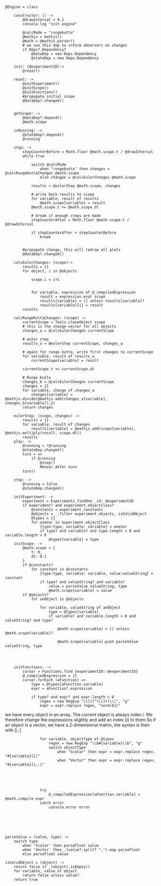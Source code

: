 	
	@Engine = class
		
		constructor: () ->
			@drawInterval = 0.1
			console.log "init engine"

			@calcMode = "rungekutta"
			@mathjs = mathjs()
			@math = @mathjs.parser()
			# we use this dep to inform observers on changes
			if Deps?.Dependency?
				@dataDep = new Deps.Dependency
				@stateDep = new Deps.Dependency

		init: (@experimentID)->
			@reset()	
			
		reset: ->
			@initExperiment()
			@initScope()
			@initFunctions()
			#propagate initial scope
			@dataDep?.changed()
			
		
		getScope: ->
			@dataDep?.depend()
			@math.scope
	
		isRunning: ->
			@stateDep?.depend()
			@running

		step: ->
			stepCounterBefore = Math.floor @math.scope.t / @drawInterval
			while true
				
				switch @calcMode
					when "rungekutta" then changes = @calcRungeKuttaChanges @math.scope
					else changes = @calcEulerChanges @math.scope
					
				results = @eulerStep @math.scope, changes

				# write back results to scope
				for variable, result of results
					@math.scope[variable] = result
				@math.scope.t += @math.scope.dt

				# break if enough steps are made
				stepCounterAfter = Math.floor @math.scope.t / @drawInterval
			
				if stepCounterAfter > stepCounterBefore
					break


			#propagate change, this will redraw all plots
			@dataDep?.changed()
			
		calcEulerChanges: (scope)->
			results = {}
			for object, i in @objects
				
				scope.i = i+1
				
				
				for variable, expression of @_compiledExpression
					result = expression.eval scope
					results[variable] = [] unless results[variable]?
					results[variable][i] = result
			results
		
		calcRungeKuttaChanges: (scope) ->
			currentScope = Tools.cloneObject scope
			# this is the change-vector for all objects
			changes_a = @calcEulerChanges currentScope
			
			# euler step
			results_a = @eulerStep currentScope, changes_a

			# again for runge kutta, write first changes to currentScope
			for variable, result of results_a
				currentScope[variable] = result

			currentScope.t += currentScope.dt

			# Runge Kutta
			changes_b = @calcEulerChanges currentScope
			changes = {}
			for variable, change of changes_a
				changes[variable] = @mathjs.divide(@mathjs.add(changes_a[variable], changes_b[variable]),2)
			return changes

		eulerStep: (scope, changes) ->
			results = {}
			for variable, result of changes
				results[variable] = @mathjs.add(scope[variable], @mathjs.multiply(result, scope.dt))
			results
		play: ->
			@running = !@running
			@stateDep.changed()
			turn = =>
				if @running
					@step() 
					Meteor.defer turn
			turn()

		stop: ->
			@running = false
			@stateDep.changed()

		initExperiment: ->
			experiment = Experiments.findOne _id: @experimentID
			if experiment? and experiment.objectClass?
				@constants = experiment.constants
				@objects = _.filter experiment.objects, isValidObject
				@types = {}
				for oneVar in experiment.objectClass
					{type:type, variable: variable} = oneVar
					if type? and variable? and type.length > 0 and variable.length > 0
						@types[variable] = type
		initScope: ->
			@math.scope = {
				t: 0,
				dt: 0.1
			}
			if @constants?
				for constant in @constants
					{type:type, variable: variable, value:valueString} = constant
					if type? and valueString? and variable?
						value = parseValue valueString, type
						@math.scope[variable] = value
			if @objects?
				for anObject in @objects

					for variable, valueString of anObject
						type = @types[variable]
						if variable? and variable.length > 0 and valueString? and type?

							@math.scope[variable] = [] unless @math.scope[variable]?
							
							@math.scope[variable].push parseValue valueString, type
						
		
			

		initFunctions: ->
			cursor = Functions.find {experimentID: @experimentID}
			@_compiledExpression = {}
			cursor.forEach (aFunction) => 
				type = @types[aFunction.variable]
				expr = aFunction?.expression
				
				if type? and expr? and expr.length > 0
					regex = new RegExp "\\|([^\\|]+)\\|", "g"
					expr = expr.replace regex, "norm($1)"
					

we have every object in an array. The current object is always index i. 
We therefore change the expressions slightly and add an index [i] to them
So if an object is a vector, we have a 2-dimensional matrix, the syntax is then with [i,:]

					
					for variable, objectType of @types
						regex = new RegExp "\\b#{variable}\\b", "g"
						switch objectType
							when "Scalar" then expr = expr.replace regex, "#{variable}[i]"
							when "Vector" then expr = expr.replace regex, "#{variable}[i,:]"
				

					
			

					try
						@_compiledExpression[aFunction.variable] = @math.compile expr
					catch error
						console.error error
				


		
		

	parseValue = (value, type) ->
		switch type
			when 'Scalar' then parseFloat value
			when 'Vector' then _(value?.split? ",").map parseFloat
			else parseFloat value

	isValidObject = (object) ->
		return false if _(object).isEmpty()
		for variable, value of object
			return false unless value?
		return true
